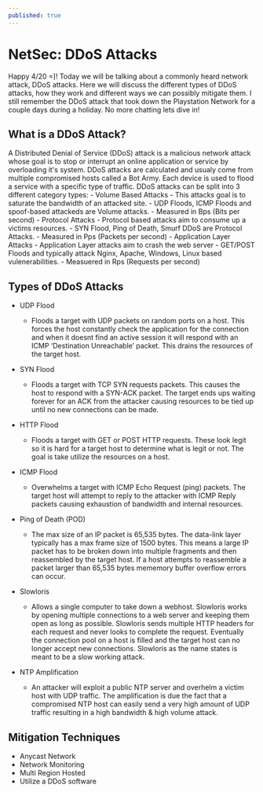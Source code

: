 ```yaml
---
published: true
---
```

# **NetSec: DDoS Attacks**

Happy 4/20 =]! Today we will be talking about a commonly heard network attack, DDoS attacks. Here we will discuss the different types of DDoS attacks, how they work and different ways we can possibly mitigate them. I still remember the DDoS attack that took down the Playstation Network for a couple days during a holiday. No more chatting lets dive in!

## What is a DDoS Attack?

A Distributed Denial of Service (DDoS) attack is a malicious network attack whose goal is to stop or interrupt an online application or service by overloading it's system. DDoS attacks are calculated and usualy come from multiple compromised hosts called a Bot Army. Each device is used to flood a service with a specific type of traffic. DDoS attacks can be split into 3 different category types:
    - Volume Based Attacks
        - This attacks goal is to saturate the bandwidth of an attacked site.
        - UDP Floods, ICMP Floods and spoof-based attackeds are Volume attacks.
        - Measured in Bps (Bits per second)
    - Protocol Attacks
        - Protocol based attacks aim to consume up a victims resources.
        - SYN Flood, Ping of Death, Smurf DDoS are Protocol Attacks.
        - Measured in Pps (Packets per second)
    - Application Layer Attacks
        - Application Layer attacks aim to crash the web server
        - GET/POST Floods and typically attack Nginx, Apache, Windows, Linux based vulenerabilities.
        - Measuered in Rps (Requests per second)


## Types of DDoS Attacks

- UDP Flood
    - Floods a target with UDP packets on random ports on a host. This forces the host constantly check the application for the connection and when it doesnt find an active session it will respond with an ICMP ‘Destination Unreachable’ packet. This drains the resources of the target host.
    
- SYN Flood
    - Floods a target with TCP SYN requests packets. This causes the host to respond with a SYN-ACK packet. The target ends ups waiting forever for an ACK from the attacker causing resources to be tied up until no new connections can be made.

- HTTP Flood
    - Floods a target with GET or POST HTTP requests. These look legit so it is hard for a target host to determine what is legit or not. The goal is take utilize the resources on a host.

- ICMP Flood
    - Overwhelms a target with ICMP Echo Request (ping) packets. The target host will attempt to reply to the attacker with ICMP Reply packets causing exhaustion of bandwidth and internal resources.

- Ping of Death (POD)
    - The max size of an IP packet is 65,535 bytes. The data-link layer typically has a max frame size of 1500 bytes. This means a large IP packet has to be broken down into multiple fragments and then reassembled by the target host. If a host attempts to reassemble a packet larger than 65,535 bytes mememory buffer overflow errors can occur.

- Slowloris
    - Allows a single computer to take down a webhost. Slowloris works by opening multiple connections to a web server and keeping them open as long as possible. Slowloris sends multiple HTTP headers for each request and never looks to complete the request. Eventually the connection pool on a host is filled and the target host can no longer accept new connections. Slowloris as the name states is meant to be a slow working attack.

- NTP Amplification
    - An attacker will exploit a public NTP server and overhelm a victim host with UDP traffic. The amplification is due the fact that a compromised NTP host can easily send a very high amount of UDP traffic resulting in a high bandwidth & high volume attack.

## Mitigation Techniques

- Anycast Network
- Network Monitoring
- Multi Region Hosted
- Utilize a DDoS software
